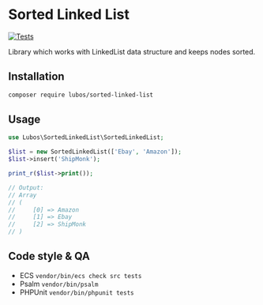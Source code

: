 # Sorted Linked List

[![Tests](https://github.com/LubosRemplik/SortedLinkedList/actions/workflows/tests.yaml/badge.svg)](https://github.com/LubosRemplik/SortedLinkedList/actions/workflows/tests.yaml)

Library which works with LinkedList data structure and keeps nodes sorted.

## Installation

```bash
composer require lubos/sorted-linked-list
```

## Usage

```php
use Lubos\SortedLinkedList\SortedLinkedList;

$list = new SortedLinkedList(['Ebay', 'Amazon']);
$list->insert('ShipMonk');

print_r($list->print());

// Output:
// Array
// (
//     [0] => Amazon
//     [1] => Ebay
//     [2] => ShipMonk
// )
```

## Code style & QA

- ECS `vendor/bin/ecs check src tests`
- Psalm `vendor/bin/psalm`
- PHPUnit `vendor/bin/phpunit tests`
